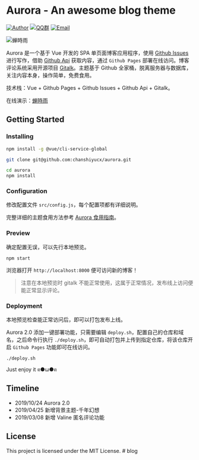 # Aurora - An awesome blog theme

[![Author](https://img.shields.io/badge/author-chanshiyucx-blue.svg?style=flat-square)](https://chanshiyu.com)
[![QQ群](https://img.shields.io/badge/QQ群-1029784628-blue.svg?style=flat-square)](https://jq.qq.com/?_wv=1027&k=5cHOhhO)
[![Email](https://img.shields.io/badge/Email%20me-me@chanshiyu.com-green.svg?style=flat-square)](me@chanshiyu.com)

![蝉時雨](https://i.loli.net/2019/04/28/5cc5bbc4ae020.png)

Aurora 是一个基于 Vue 开发的 SPA 单页面博客应用程序，使用 [Github Issues](https://developer.github.com/v3/issues/) 进行写作，借助 [Github Api](https://developer.github.com/v3/) 获取内容，通过 `Github Pages` 部署在线访问。博客评论系统采用开源项目 [Gitalk](https://github.com/gitalk/gitalk)。主题基于 Github 全家桶，脱离服务器与数据库，关注内容本身，操作简单，免费食用。

技术栈：Vue + Github Pages + Github Issues + Github Api + Gitalk。

在线演示：[蝉時雨](https://chanshiyu.com/treasure/aurora) 

## Getting Started

### Installing

```bash
npm install -g @vue/cli-service-global

git clone git@github.com:chanshiyucx/aurora.git

cd aurora
npm install
```

### Configuration

修改配置文件 `src/config.js`，每个配置项都有详细说明。

完整详细的主题食用方法参考 [Aurora 食用指南](https://chanshiyu.com/#/post/41)。

### Preview

确定配置无误，可以先行本地预览。

```shell
npm start
```

浏览器打开 `http://localhost:8000` 便可访问新的博客！

> 注意在本地预览时 gitalk 不能正常使用，这属于正常情况，发布线上访问便能正常显示评论。

### Deployment

本地预览检查能正常访问后，即可以打包发布上线。

Aurora 2.0 添加一键部署功能，只需要编辑 `deploy.sh`，配置自己的仓库和域名，之后命令行执行 `./deploy.sh`，即可自动打包并上传到指定仓库，将该仓库开启 `Github Pages` 功能即可在线访问。

```shell
./deploy.sh
```

Just enjoy it ฅ●ω●ฅ

## Timeline

- 2019/10/24 Aurora 2.0
- 2019/04/25 新增背景主题-千年幻想
- 2019/03/08 新增 Valine 匿名评论功能

## License

This project is licensed under the MIT License.
#   b l o g  
 